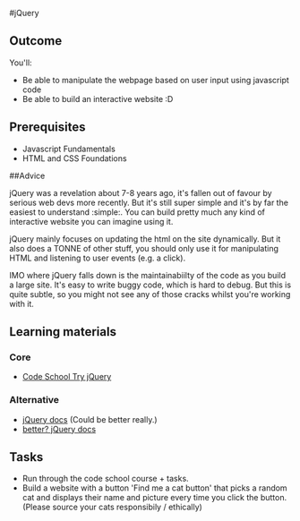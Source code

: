 #jQuery

## Outcome

You'll:

* Be able to manipulate the webpage based on user input using javascript code
* Be able to build an interactive website :D

## Prerequisites

* Javascript Fundamentals
* HTML and CSS Foundations

##Advice

jQuery was a revelation about 7-8 years ago, it's fallen out of favour by serious web devs more recently. But it's still super simple and it's by far the easiest to understand :simple:. You can build pretty much any kind of interactive website you can imagine using it.

jQuery mainly focuses on updating the html on the site dynamically. But it also does a TONNE of other stuff, you should only use it for manipulating HTML and listening to user events (e.g. a click).

IMO where jQuery falls down is the maintainabiilty of the code as you build a large site. It's easy to write buggy code, which is hard to debug. But this is quite subtle, so you might not see any of those cracks whilst you're working with it.

## Learning materials

### Core

* [Code School Try jQuery](https://www.codeschool.com/courses/try-jquery)

### Alternative

* [jQuery docs](https://api.jquery.com/) (Could be better really.)
* [better? jQuery docs](http://jqapi.com/)

## Tasks

* Run through the code school course + tasks.
* Build a website with a button 'Find me a cat button' that picks a random cat and displays their name and picture every time you click the button. (Please source your cats responsibily / ethically)

